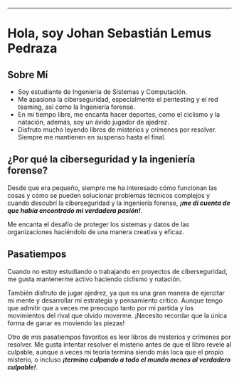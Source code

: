  ***
# **Hola, soy Johan Sebastián Lemus Pedraza**

## Sobre Mí
* Soy estudiante de Ingeniería de Sistemas y Computación.
* Me apasiona la ciberseguridad, especialmente el pentesting y el red teaming, así como la Ingeniería forense.
* En mi tiempo libre, me encanta hacer deportes, como el ciclismo y la natación, además, soy un ávido jugador de ajedrez.
* Disfruto mucho leyendo libros de misterios y crímenes por resolver. Siempre me mantienen en suspenso hasta el final.

## ¿Por qué la ciberseguridad y la ingeniería forense?
Desde que era pequeño, siempre me ha interesado cómo funcionan las cosas y cómo se pueden solucionar problemas técnicos complejos y cuando descubrí la ciberseguridad y la ingeniería forense, ***¡me di cuenta de que había encontrado mi verdadera pasión!***.

Me encanta el desafío de proteger los sistemas y datos de las organizaciones haciéndolo de una manera creativa y eficaz.

## Pasatiempos
Cuando no estoy estudiando o trabajando en proyectos de ciberseguridad, me gusta mantenerme activo haciendo ciclismo y natación.

También disfruto de jugar ajedrez, ya que es una gran manera de ejercitar mi mente y desarrollar mi estrategia y pensamiento crítico.
Aunque tengo que admitir que a veces me preocupo tanto por mi partida y los movimientos del rival que olvido moverme. ¡Necesito recordar que la única forma de ganar es moviendo las piezas!

Otro de mis pasatiempos favoritos es leer libros de misterios y crímenes por resolver. Me gusta intentar resolver el misterio antes de que el libro revele al culpable, aunque a veces mi teoría termina siendo más loca que el propio misterio, o incluso ***¡termino culpando a todo el mundo menos al verdadero culpable!***.

